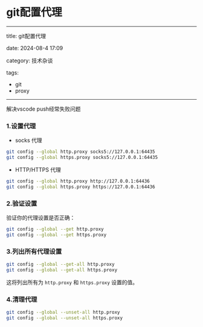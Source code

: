 # git配置代理

---

title:  git配置代理

date: 2024-08-4 17:09

category: 技术杂谈

tags:

- git
- proxy

---

解决vscode push经常失败问题

### 1.设置代理

* socks 代理

```bash
git config --global http.proxy socks5://127.0.0.1:64435  
git config --global https.proxy socks5://127.0.0.1:64435
```

-  HTTP/HTTPS 代理

```bash
git config --global http.proxy http://127.0.0.1:64436  
git config --global https.proxy https://127.0.0.1:64436
```

### 2.验证设置

验证你的代理设置是否正确：

```bash
git config --global --get http.proxy  
git config --global --get https.proxy
```

### 3.列出所有代理设置

```bash
git config --global --get-all http.proxy  
git config --global --get-all https.proxy
```

这将列出所有为 `http.proxy` 和 `https.proxy` 设置的值。

### 4.清理代理

```bash
git config --global --unset-all http.proxy  
git config --global --unset-all https.proxy
```

